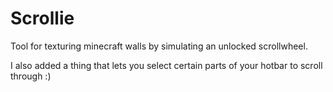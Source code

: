 ﻿# Scrollie

Tool for texturing minecraft walls by simulating an unlocked scrollwheel.

I also added a thing that lets you select certain parts of your hotbar to scroll through :)